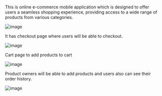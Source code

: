 This is online e-commerce mobile application which is designed to offer users a seamless shopping experience,
providing access to a wide range of products from various categories. 



![image](https://github.com/etsuamb/E-commerce-app/assets/150803173/4e7e4e44-b562-4cc8-83f8-c9593be389d4)


It has checkout page where users will be able to checkout.


![image](https://github.com/etsuamb/E-commerce-app/assets/150803173/503fbafb-1961-44b2-8140-c9b2db14e304)


Cart page to add products to cart

![image](https://github.com/etsuamb/E-commerce-app/assets/150803173/04416788-f4c6-4649-97ab-6c593529b007)


Product owners will be able to add products and users also can see their order history.





![image](https://github.com/etsuamb/E-commerce-app/assets/150803173/c08cb1f3-56ab-4b0e-a071-a471bf164dfe)



